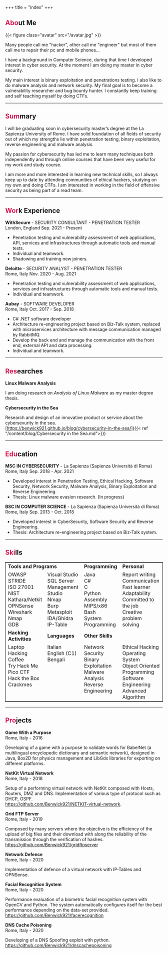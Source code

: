 +++
title = "index"
+++

<h2> <span style="color:#da1953">Abo</span>ut Me </h2>

{{< figure class="avatar" src="/avatar.jpg" >}}

Many people call me "hacker", other call me "engineer" but most of them call me to repair their pc and mobile phones...

I have a background in Computer Science, during that time I developed interest in cyber security. At the moment I am doing my master in cyber security.

My main interest is binary exploitation and penetrations testing. I also like to do malware analysis and network security. My final goal is to become a vulnerability researcher and bug bounty hunter. I constantly keep training and self teaching myself by doing CTFs.

---

<h2> <span style="color:#da1953">Sum</span>mary</h2>

I will be graduating soon in cybersecurity master’s degree at the La Sapienza University of Rome. I have solid foundation of all fields of security out of which my strengths lie within penetration testing, binary exploitation, reverse engineering and malware analysis. 

My passion for cybersecurity has led me to learn many techniques both independently and through online courses that have been very useful for my work and study course.

I am more and more interested in learning new technical skills, so I always keep up to date by attending communities of ethical hackers, studying on my own and doing CTFs. I am interested in working in the field of offensive security as being part of a read team.

---

<h2> <span style="color:#da1953">Wor</span>k Experience </h2>

**WithSecure** - SECURITY CONSULTANT - PENETRATION TESTER<br>
<span style="font-size:14px;">London, England Sep. 2021 - Present</span>

* Penetration testing and vulnerability assessment of web applications, API, services and infrastructures through automatic tools and manual tests.
* Individual and teamwork.
* Shadowing and training new joiners.

**Deloitte** - SECURITY ANALYST - PENETRATION TESTER<br>
<span style="font-size:14px;">Rome, Italy Nov. 2020 - Aug. 2021</span>

* Penetration testing and vulnerability assessment of web applications, services and infrastructures through automatic tools and manual tests.
* Individual and teamwork.

**Aubay** - SOFTWARE DEVELOPER<br>
<span style="font-size:14px;">Rome, Italy Oct. 2017 - Sep. 2018</span>

* C# .NET software developer
* Architecture re-engineering project based on Biz-Talk system, replaced with microservices architecture with message communication managed
by RabbitMQ.
* Develop the back end and manage the communication with the front end, external API and data processing.
* Individual and teamwork.

---

<h2> <span style="color:#da1953">Res</span>earches </h2>

**Linux Malware Analysis**<br>

I am doing research on *Analysis of Linux Malware* as my master degree thesis.

**Cybersecurity in the Sea**<br>

Research and design of an innovative product or service about the cybersevurity in the sea.<br>
[https://benwick921.github.io/blog/cybersecurity-in-the-sea/]({{< ref "/content/blog/Cybersecurity in the Sea.md">}})

---

<h2> <span style="color:#da1953">Edu</span>cation </h2>

**MSC IN CYBERSECURITY** - La Sapienza (Sapienza Università di Roma)<br>
<span style="font-size:14px;">Rome, Italy Sep. 2018 - Apr. 2021</span>
* Developed interest in Penetration Testing, Ethical Hacking, Software Security, Network Security, Malware Analysis, Binary Exploitation and
Reverse Engineering.
* Thesis: Linux malware evasion research. (In progress)

**BSC IN COMPUTER SCIENCE** - La Sapienza (Sapienza Università di Roma)<br>
<span style="font-size:14px;">Rome, Italy Sep. 2013 - Oct. 2018</span>
* Developed interest in CyberSecurity, Software Security and Reverse Engineering.
* Thesis: Architecture re-engineering project based on Biz-Talk system.

---

<h2> <span style="color:#da1953">Ski</span>lls </h2>

<table style="border: 1px solid black;">
    <tr>
        <td colspan="2"><b>Tools and Programs</b></b></td>
        <td><b>Programming</b></td>
        <td><b>Personal</b></td>
    </tr>
    <tr>
        <td style="vertical-align: top;">
            OWASP<br>STRIDE<br>ISO 27001<br>NIST<br>Kathara/Netkit<br>OPNSense<br>Wireshark<br>Nmap<br>GDB
        </td>
        <td style="vertical-align: top;">
            Visual Studio<br>SQL Server Management Studio<br>Nmap<br>Burp<br>Metasploit<br>IDA/Ghidra<br>IP-Table
        </td>
        <td style="vertical-align: top;">
            Java<br>C#<br>C<br>Python<br>Assembly MIPS/x86<br>Bash<br>System Programming
        </td>
        <td style="vertical-align: top;">
        Report writing<br>Communication<br>Fast learner<br>Adaptability<br>Committed to the job<br>Creative problem solving
        </td>
    </tr>
    <tr>
        <td><b>Hacking Activities</b></td>
        <td><b>Languages</b></td>
        <td colspan="2"><b>Other Skills</b></td>
    </tr>
    <tr>
        <td style="vertical-align: top;">
            Laptop Hacking Coffee<br>Try Hack Me<br>Pico CTF<br>Hack the Box<br>Crackmes
        </td>
        <td style="vertical-align: top;">
            Italian<br>English (C1)<br>Bengali
        </td>
        <td style="vertical-align: top;">
            Network Security<br>Binary Exploitation<br>Malware Analysis<br>Reverse Engineering<br>
        </td>
        <td style="vertical-align: top;">
            Ethical Hacking<br>Operating System<br>Object Oriented Programming<br>Software Engineering<br>Advanced Algorithm
        </td>
    </tr>
</table>

<!--
- **Programming**: Java, C#, C, Python, Assembly MIPS/x86, Bash
- **Tools and Programs**: OWASP, STRIDE, ISO 27001, NIST, Katarah, NetKit, OPNSense, Wireshark, Nmap, Burp, Metasploit, IDA/Ghidra, GDB, IP-Tables, PostgreSQL, Visual Studio, SQL Server Management Studio.
- **Personal**: Writing reports, communication, fast learner, adaptability, committed to the job, creative problem solving.
- **Languages**: Italian, English (C1), Bengali.
- **Hacking Activities**: LaptopHackingCofee (LHC), TryHackMe (tryhackme.com/p/Benwick), PicoCTF, Crackmes.
- **CTF Categories**: Binary exploitation, Pown, Web, Reverse Engineering, Forensics, Steganography.
- **Other skills**: Network Security, Binary Exploitation, Malware Analysis, Reverse Engineering, Ethical Hacking, Operating System, Object Oriented Programming, Software Engineering, Advanced Algorithm.
-->

---

<h2> <span style="color:#da1953">Pro</span>jects </h2>

**Game With a Purpose**<br>
<span style="font-size:14px;">Rome, Italy - 2016</span>

Developing of a game with a purpose to validate words for BabelNet (a multilingual encyclopedic dictionary and semantic network), designed in Java, Box2D for physics management and LibGdx libraries for exporting on different platforms.

**NetKit Virtual Network**<br>
<span style="font-size:14px;">Rome, Italy - 2018</span>

Setup of a performing virtual network with NetKit composed with Hosts, Routers, DMZ and DNS. Implementation of various type of protocol such as DHCP, OSPF.<br>
https://github.com/Benwick921/NETKIT-virtual-network.

**Grid FTP Server**<br>
<span style="font-size:14px;">Rome, Italy - 2019</span>

Composed by many servers where the objective is the efficiency of the upload of big files and their download with along the reliability of the transmission through the verification of hashes.<br>
https://github.com/Benwick921/gridftpserver

**Network Defence**<br>
<span style="font-size:14px;">Rome, Italy - 2020</span>

Implementation of defence of a virtual network with IP-Tables and OPNSense.

**Facial Recognition System**<br>
<span style="font-size:14px;">Rome, Italy - 2020</span>

Performance evaluation of a biometric facial recognition system with OpenCV and Python. The system automatically configures itself for the best performance depending on the data-set provided.<br>
https://github.com/Benwick921/facerecognition

**DNS Cache Poisoning**<br>
<span style="font-size:14px;">Rome, Italy - 2020</span>

Developing of a DNS Spoofing exploit with python.<br>
https://github.com/Benwick921/dnscachepoisoning
